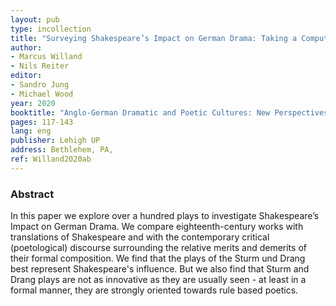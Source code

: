 ```yaml
---
layout: pub
type: incollection
title: "Surveying Shakespeare’s Impact on German Drama: Taking a Computational Approach to an Epoch"
author:
- Marcus Willand
- Nils Reiter
editor:
- Sandro Jung
- Michael Wood
year: 2020
booktitle: "Anglo-German Dramatic and Poetic Cultures: New Perspectives on Exchange in the Sattelzeit. Bethlehem"
pages: 117-143
lang: eng
publisher: Lehigh UP
address: Bethlehem, PA,
ref: Willand2020ab
---
```


### Abstract
In this paper we explore over a hundred plays to investigate Shakespeare’s Impact on German Drama. We compare eighteenth-century works with translations of Shakespeare and with the contemporary critical (poetological) discourse surrounding the relative merits and demerits of their formal composition. We find that the plays of the Sturm und Drang best represent Shakespeare's influence. But we also find that Sturm and Drang plays are not as innovative as they are usually seen - at least in a formal manner, they are strongly oriented towards rule based poetics.  
